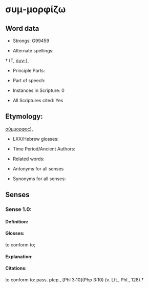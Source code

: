 # συμ-μορφίζω

<!-- Status: S2=NeedsEdits -->
<!-- Lexica used for edits:   -->

## Word data

* Strongs: G99459

* Alternate spellings:

†  (T, [συν-]()), 

* Principle Parts: 


* Part of speech: 


* Instances in Scripture: 0

* All Scriptures cited: Yes

## Etymology: 

[σύμμορφος]()), 

* LXX/Hebrew glosses: 


* Time Period/Ancient Authors: 


* Related words: 

* Antonyms for all senses

* Synonyms for all senses: 


## Senses 


### Sense  1.0: 

#### Definition: 

#### Glosses: 

to conform to; 

#### Explanation: 


#### Citations: 

to conform to: pass. ptcp., [Phl 3:10](Php 3:10) (v. Lft., Phl., 128).†
